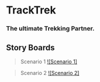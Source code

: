 # TrackTrek
### The ultimate Trekking Partner.

## Story Boards
> Scenario 1
[![Scenario 1]](img/Picture1.png)

> Scenario 2
[![Scenario 2]](img/Picture2.png)

